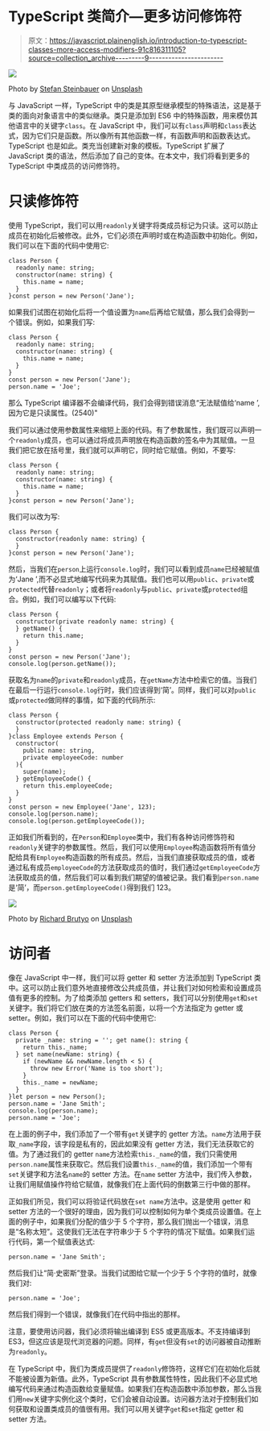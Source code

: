 # TypeScript 类简介—更多访问修饰符

> 原文：<https://javascript.plainenglish.io/introduction-to-typescript-classes-more-access-modifiers-91c816311105?source=collection_archive---------9----------------------->

![](img/e6368c73d3ea70daa207191f6de390fd.png)

Photo by [Stefan Steinbauer](https://unsplash.com/@usinglight?utm_source=medium&utm_medium=referral) on [Unsplash](https://unsplash.com?utm_source=medium&utm_medium=referral)

与 JavaScript 一样，TypeScript 中的类是其原型继承模型的特殊语法，这是基于类的面向对象语言中的类似继承。类只是添加到 ES6 中的特殊函数，用来模仿其他语言中的关键字`class`。在 JavaScript 中，我们可以有`class`声明和`class`表达式，因为它们只是函数。所以像所有其他函数一样，有函数声明和函数表达式。TypeScript 也是如此。类充当创建新对象的模板。TypeScript 扩展了 JavaScript 类的语法，然后添加了自己的变体。在本文中，我们将看到更多的 TypeScript 中类成员的访问修饰符。

# 只读修饰符

使用 TypeScript，我们可以用`readonly`关键字将类成员标记为只读。这可以防止成员在初始化后被修改。此外，它们必须在声明时或在构造函数中初始化。例如，我们可以在下面的代码中使用它:

```
class Person {
  readonly name: string;
  constructor(name: string) {
    this.name = name;      
  }
}const person = new Person('Jane');
```

如果我们试图在初始化后将一个值设置为`name`后再给它赋值，那么我们会得到一个错误。例如，如果我们写:

```
class Person {
  readonly name: string;
  constructor(name: string) {
    this.name = name;      
  }
}
const person = new Person('Jane');
person.name = 'Joe';
```

那么 TypeScript 编译器不会编译代码，我们会得到错误消息“无法赋值给‘name ’,因为它是只读属性。(2540)"

我们可以通过使用参数属性来缩短上面的代码。有了参数属性，我们既可以声明一个`readonly`成员，也可以通过将成员声明放在构造函数的签名中为其赋值。一旦我们把它放在括号里，我们就可以声明它，同时给它赋值。例如，不要写:

```
class Person {
  readonly name: string;
  constructor(name: string) {
    this.name = name;      
  }
}const person = new Person('Jane');
```

我们可以改为写:

```
class Person {  
  constructor(readonly name: string) {    
  }
}const person = new Person('Jane');
```

然后，当我们在`person`上运行`console.log`时，我们可以看到成员`name`已经被赋值为‘Jane ’,而不必显式地编写代码来为其赋值。我们也可以用`public`、`private`或`protected`代替`readonly`；或者将`readonly`与`public`、`private`或`protected`组合。例如，我们可以编写以下代码:

```
class Person {  
  constructor(private readonly name: string) {    
  } getName() {
    return this.name;
  }
}
const person = new Person('Jane');
console.log(person.getName());
```

获取名为`name`的`private`和`readonly`成员，在`getName`方法中检索它的值。当我们在最后一行运行`console.log`行时，我们应该得到‘简’。同样，我们可以对`public`或`protected`做同样的事情，如下面的代码所示:

```
class Person {  
  constructor(protected readonly name: string) {    
  }
}class Employee extends Person {  
  constructor(
    public name: string, 
    private employeeCode: number
  ){    
    super(name);
  } getEmployeeCode() {
    return this.employeeCode;
  }
}
const person = new Employee('Jane', 123);
console.log(person.name);
console.log(person.getEmployeeCode());
```

正如我们所看到的，在`Person`和`Employee`类中，我们有各种访问修饰符和`readonly`关键字的参数属性。然后，我们可以使用`Employee`构造函数将所有值分配给具有`Employee`构造函数的所有成员。然后，当我们直接获取成员的值，或者通过私有成员`employeeCode`的方法获取成员的值时，我们通过`getEmployeeCode`方法获取成员的值，然后我们可以看到我们期望的值被记录。我们看到`person.name`是‘简’，而`person.getEmployeeCode()`得到我们 123。

![](img/7485982d689a4d6bef9c0cf9195c93b1.png)

Photo by [Richard Brutyo](https://unsplash.com/@richardbrutyo?utm_source=medium&utm_medium=referral) on [Unsplash](https://unsplash.com?utm_source=medium&utm_medium=referral)

# 访问者

像在 JavaScript 中一样，我们可以将 getter 和 setter 方法添加到 TypeScript 类中。这可以防止我们意外地直接修改公共成员值，并让我们对如何检索和设置成员值有更多的控制。为了给类添加 getters 和 setters，我们可以分别使用`get`和`set`关键字。我们将它们放在类的方法签名前面，以将一个方法指定为 getter 或 setter。例如，我们可以在下面的代码中使用它:

```
class Person {
  private _name: string = ''; get name(): string {
    return this._name;        
  } set name(newName: string) {
    if (newName && newName.length < 5) {
      throw new Error('Name is too short');      
    }
    this._name = newName;
  }
}let person = new Person();
person.name = 'Jane Smith';
console.log(person.name);
person.name = 'Joe';
```

在上面的例子中，我们添加了一个带有`get`关键字的 getter 方法。`name`方法用于获取`_name`字段，该字段是私有的，因此如果没有 getter 方法，我们无法获取它的值。为了通过我们的 getter `name`方法检索`this._name`的值，我们只需使用`person.name`属性来获取它。然后我们设置`this._name`的值，我们添加一个带有`set`关键字和方法名`name`的 setter 方法。在`name` setter 方法中，我们传入参数，让我们用赋值操作符给它赋值，就像我们在上面代码的倒数第三行中做的那样。

正如我们所见，我们可以将验证代码放在`set name`方法中。这是使用 getter 和 setter 方法的一个很好的理由，因为我们可以控制如何为单个类成员设置值。在上面的例子中，如果我们分配的值少于 5 个字符，那么我们抛出一个错误，消息是“名称太短”。这使我们无法在字符串少于 5 个字符的情况下赋值。如果我们运行代码，第一个赋值表达式:

```
person.name = 'Jane Smith';
```

然后我们让“简·史密斯”登录。当我们试图给它赋一个少于 5 个字符的值时，就像我们对:

```
person.name = 'Joe';
```

然后我们得到一个错误，就像我们在代码中指出的那样。

注意，要使用访问器，我们必须将输出编译到 ES5 或更高版本。不支持编译到 ES3，但这应该是现代浏览器的问题。同样，有`get`但没有`set`的访问器被自动推断为`readonly`。

在 TypeScript 中，我们为类成员提供了`readonly`修饰符，这样它们在初始化后就不能被设置为新值。此外，TypeScript 具有参数属性特性，因此我们不必显式地编写代码来通过构造函数给变量赋值。如果我们在构造函数中添加参数，那么当我们用`new`关键字实例化这个类时，它们会被自动设置。访问器方法对于控制我们如何获取和设置类成员的值很有用。我们可以用关键字`get`和`set`指定 getter 和 setter 方法。